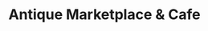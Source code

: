 ---
title: "Antique Marketplace & Cafe"
url: /bangor/antique-marketplace-und-cafe/
shop: Antiquitäten
---